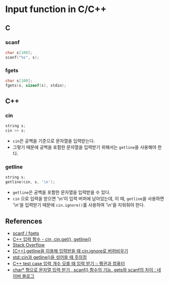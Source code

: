 # Input function in C/C++

## C

### scanf

```c
char s[100];
scanf("%s", s);
```

### fgets

```c
char s[100];
fgets(s, sizeof(s), stdin);
```

## C++

### cin

```cpp
string s;
cin >> s;
```

- `cin`은 공백을 기준으로 문자열을 입력받는다.
- 그렇기 때문에 공백을 포함한 문자열을 입력받기 위해서는 `getline`을 사용해야 한다.

### getline

```cpp
string s;
getline(cin, s, '\n');
```

- `getline`은 공백을 포함한 문자열을 입력받을 수 있다.
- `cin` 으로 입력을 받으면 '\n'이 입력 버퍼에 남아있는데, 이 때, `getline`을 사용하면 '\n'을 입력받기 때문에 `cin.ignore()`를 사용하여 '\n'을 지워줘야 한다.

## References

- [scanf / fgets](<https://omyodevelop.tistory.com/120#:~:text=%EA%B0%9C%ED%96%89(%EC%97%94%ED%84%B0)%EB%A5%BC%20%EC%9D%98%EB%AF%B8%ED%95%98%EB%8A%94,%EB%B0%9B%EC%9D%84%20%EC%88%98%20%EC%9E%88%EA%B2%8C%20%EB%90%98%EB%8A%94%20%EA%B2%83%EC%9D%B4%EC%A3%A0>)
- [C++ 입력 함수 - cin, cin.get(), getline()](<https://kyu9341.github.io/C-C/2020/01/17/C++getline()/>)
- [Stack Overflow](https://stackoverflow.com/questions/21567291/why-does-stdgetline-skip-input-after-a-formatted-extraction)
- [[C++] getline을 이용해 입력받을 때 cin.ignore로 버퍼비우기](https://infjin.tistory.com/143)
- [std::cin과 getline()을 섞어쓸 때 주의점](https://velog.io/@copyrat90/cin%EA%B3%BC-getline%EC%9D%84-%EC%84%9E%EC%96%B4%EC%93%B8-%EB%95%8C-%EC%A3%BC%EC%9D%98%EC%A0%90)
- [C++ test case 입력 개수 모를 때 입력 받기 :: 펭귄과 컴퓨터](https://scarlettb.tistory.com/69)
- [char* 형으로 문자열 입력 받기 , scanf() 함수의 기능, gets와 scanf의 차이 : 네이버 블로그](https://m.blog.naver.com/zkd1750/90188086649)
